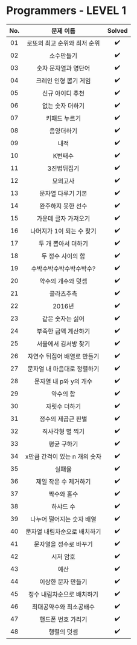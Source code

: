 # Programmers - LEVEL 1


|          No.          |        문제 이름         |        Solved         |
| :-----: | :---------------------: | :-----: |
| 01 | 로또의 최고 순위와 최저 순위 | ✔️ |
| 02 | 소수만들기 | ✔️ |
| 03 | 숫자 문자열과 영단어 | ✔️ |
| 04 | 크레인 인형 뽑기 게임 | ✔️ |
| 05 | 신규 아이디 추천 | ✔️ |
| 06 | 없는 숫자 더하기 | ✔️ |
| 07 | 키패드 누르기 | ✔️ |
| 08 | 음양더하기 | ✔️ |
| 09 | 내적 | ✔️ |
| 10 | K번째수 | ✔️ |
| 11 | 3진법뒤집기 | ✔️ |
| 12 | 모의고사 | ✔️ |
| 13 | 문자열 다루기 기본 | ✔️ |
| 14 | 완주하지 못한 선수 | ✔️ |
| 15 | 가운데 글자 가져오기 | ✔️ |
| 16 | 나머지가 1이 되는 수 찾기 | ✔️ |
| 17 | 두 개 뽑아서 더하기 | ✔️ |
| 18 | 두 정수 사이의 합 | ✔️ |
| 19 | 수박수박수박수박수박수? | ✔️ |
| 20 | 약수의 개수와 덧셈 | ✔️ |
| 21 | 콜라츠추측 | ✔️ |
| 22 | 2016년 | ✔️ |
| 23 | 같은 숫자는 싫어 | ✔️ |
| 24 | 부족한 금액 계산하기 | ✔️ |
| 25 | 서울에서 김서방 찾기 | ✔️ |
| 26 | 자연수 뒤집어 배열로 만들기 | ✔️ |
| 27 | 문자열 내 마음대로 정렬하기 | ✔️ |
| 28 | 문자열 내 p와 y의 개수 | ✔️ |
| 29 | 약수의 합 | ✔️ |
| 30 | 자릿수 더하기 | ✔️ |
| 31 | 정수의 제곱근 판별 | ✔️ |
| 32 | 직사각형 별 찍기 | ✔️ |
| 33 | 평균 구하기 | ✔️ |
| 34 | x만큼 간격이 있는 n 개의 숫자 | ✔️ |
| 35 | 실패율 | ✔️ |
| 36 | 제일 작은 수 제거하기 | ✔️ |
| 37 | 짝수와 홀수 | ✔️ |
| 38 | 하샤드 수 | ✔️ |
| 39 | 나누어 떨어지는 숫자 배열 | ✔️ |
| 40 | 문자열 내림차순으로 배치하기 | ✔️ |
| 41 | 문자열을 정수로 바꾸기 | ✔️ |
| 42 | 시저 암호 | ✔️ |
| 43 | 예산 | ✔️ |
| 44 | 이상한 문자 만들기 | ✔️ |
| 45 | 정수 내림차순으로 배치하기 | ✔️ |
| 46 | 최대공약수와 최소공배수 | ✔️ |
| 47 | 핸드폰 번호 가리기 | ✔️ |
| 48 | 행렬의 덧셈 | ✔️ |